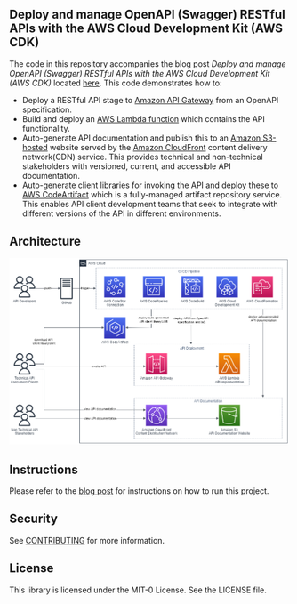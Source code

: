 ## Deploy and manage OpenAPI (Swagger) RESTful APIs with the AWS Cloud Development Kit (AWS CDK)

The code in this repository accompanies the blog post *Deploy and manage OpenAPI (Swagger) RESTful APIs with the AWS Cloud Development Kit (AWS CDK)* located [here](https://aws.amazon.com/blogs/devops/deploy-and-manage-openapi-swagger-restful-apis-with-the-aws-cloud-development-kit/).  This code demonstrates how to:

- Deploy a RESTful API stage to [Amazon API Gateway](https://aws.amazon.com/api-gateway/) from an OpenAPI specification.
- Build and deploy an [AWS Lambda function](https://aws.amazon.com/lambda/) which contains the API functionality.
- Auto-generate API documentation and publish this to an [Amazon S3-hosted](https://aws.amazon.com/s3/) website served by the [Amazon CloudFront](https://aws.amazon.com/cloudfront/) content delivery network(CDN) service. This provides technical and non-technical stakeholders with versioned, current, and accessible API documentation.
- Auto-generate client libraries for invoking the API and deploy these to [AWS CodeArtifact](https://aws.amazon.com/codeartifact/) which is a fully-managed artifact repository service. This enables API client development teams that seek to integrate with different versions of the API in different environments.

## Architecture

![alt text](Figure-1-arch.png "Architecture")

## Instructions

Please refer to the [blog post](https://aws.amazon.com/blogs/devops/deploy-and-manage-openapi-swagger-restful-apis-with-the-aws-cloud-development-kit/) for instructions on how to run this project.

## Security

See [CONTRIBUTING](CONTRIBUTING.md#security-issue-notifications) for more information.

## License

This library is licensed under the MIT-0 License. See the LICENSE file.

